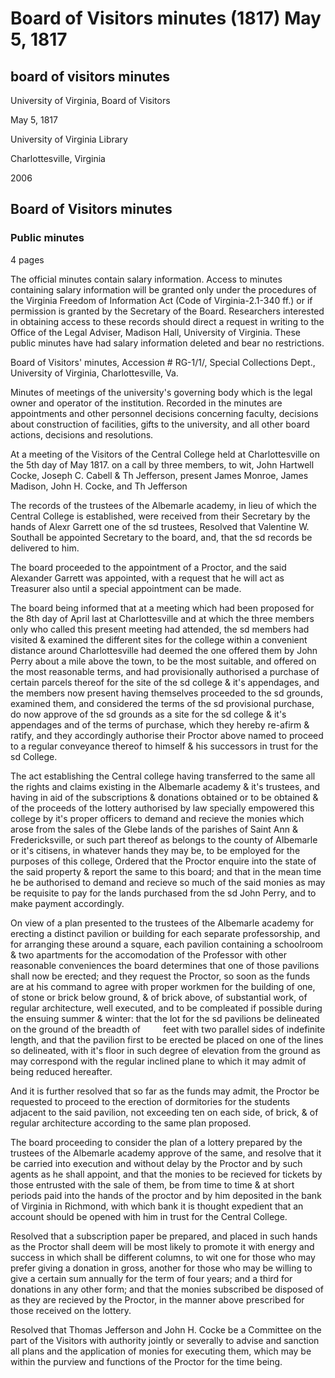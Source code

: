 # Board of Visitors minutes (1817) May 5, 1817

## board of visitors minutes

University of Virginia, Board of Visitors

May 5, 1817

University of Virginia Library

Charlottesville, Virginia

2006

## Board of Visitors minutes

### Public minutes

4 pages

The official minutes contain salary information. Access to minutes containing salary information will be granted only under the procedures of the Virginia Freedom of Information Act (Code of Virginia-2.1-340 ff.) or if permission is granted by the Secretary of the Board. Researchers interested in obtaining access to these records should direct a request in writing to the Office of the Legal Adviser, Madison Hall, University of Virginia. These public minutes have had salary information deleted and bear no restrictions.

Board of Visitors' minutes, Accession # RG-1/1/, Special Collections Dept., University of Virginia, Charlottesville, Va.

Minutes of meetings of the university's governing body which is the legal owner and operator of the institution. Recorded in the minutes are appointments and other personnel decisions concerning faculty, decisions about construction of facilities, gifts to the university, and all other board actions, decisions and resolutions.

At a meeting of the Visitors of the Central College held at Charlottesville on the 5th day of May 1817. on a call by three members, to wit, John Hartwell Cocke, Joseph C. Cabell & Th Jefferson, present James Monroe, James Madison, John H. Cocke, and Th Jefferson

The records of the trustees of the Albemarle academy, in lieu of which the Central College is established, were received from their Secretary by the hands of Alexr Garrett one of the sd trustees, Resolved that Valentine W. Southall be appointed Secretary to the board, and, that the sd records be delivered to him.

The board proceeded to the appointment of a Proctor, and the said Alexander Garrett was appointed, with a request that he will act as Treasurer also until a special appointment can be made.

The board being informed that at a meeting which had been proposed for the 8th day of April last at Charlottesville and at which the three members only who called this present meeting had attended, the sd members had visited & examined the different sites for the college within a convenient distance around Charlottesville had deemed the one offered them by John Perry about a mile above the town, to be the most suitable, and offered on the most reasonable terms, and had provisionally authorised a purchase of certain parcels thereof for the site of the sd college & it's appendages, and the members now present having themselves proceeded to the sd grounds, examined them, and considered the terms of the sd provisional purchase, do now approve of the sd grounds as a site for the sd college & it's appendages and of the terms of purchase, which they hereby re-afirm & ratify, and they accordingly authorise their Proctor above named to proceed to a regular conveyance thereof to himself & his successors in trust for the sd College.

The act establishing the Central college having transferred to the same all the rights and claims existing in the Albemarle academy & it's trustees, and having in aid of the subscriptions & donations obtained or to be obtained & of the proceeds of the lottery authorised by law specially empowered this college by it's proper officers to demand and recieve the monies which arose from the sales of the Glebe lands of the parishes of Saint Ann & Fredericksville, or such part thereof as belongs to the county of Albemarle or it's citisens, in whatever hands they may be, to be employed for the purposes of this college, Ordered that the Proctor enquire into the state of the said property & report the same to this board; and that in the mean time he be authorised to demand and recieve so much of the said monies as may be requisite to pay for the lands purchased from the sd John Perry, and to make payment accordingly.

On view of a plan presented to the trustees of the Albemarle academy for erecting a distinct pavilion or building for each separate professorship, and for arranging these around a square, each pavilion containing a schoolroom & two apartments for the accomodation of the Professor with other reasonable conveniences the board determines that one of those pavilions shall now be erected; and they request the Proctor, so soon as the funds are at his command to agree with proper workmen for the building of one, of stone or brick below ground, & of brick above, of substantial work, of regular architecture, well executed, and to be compleated if possible during the ensuing summer & winter: that the lot for the sd pavilions be delineated on the ground of the breadth of    feet with two parallel sides of indefinite length, and that the pavilion first to be erected be placed on one of the lines so delineated, with it's floor in such degree of elevation from the ground as may correspond with the regular inclined plane to which it may admit of being reduced hereafter.

And it is further resolved that so far as the funds may admit, the Proctor be requested to proceed to the erection of dormitories for the students adjacent to the said pavilion, not exceeding ten on each side, of brick, & of regular architecture according to the same plan proposed.

The board proceeding to consider the plan of a lottery prepared by the trustees of the Albemarle academy approve of the same, and resolve that it be carried into execution and without delay by the Proctor and by such agents as he shall appoint, and that the monies to be recieved for tickets by those entrusted with the sale of them, be from time to time & at short periods paid into the hands of the proctor and by him deposited in the bank of Virginia in Richmond, with which bank it is thought expedient that an account should be opened with him in trust for the Central College.

Resolved that a subscription paper be prepared, and placed in such hands as the Proctor shall deem will be most likely to promote it with energy and success in which shall be different columns, to wit one for those who may prefer giving a donation in gross, another for those who may be willing to give a certain sum annually for the term of four years; and a third for donations in any other form; and that the monies subscribed be disposed of as they are recieved by the Proctor, in the manner above prescribed for those received on the lottery.

Resolved that Thomas Jefferson and John H. Cocke be a Committee on the part of the Visitors with authority jointly or severally to advise and sanction all plans and the application of monies for executing them, which may be within the purview and functions of the Proctor for the time being.
